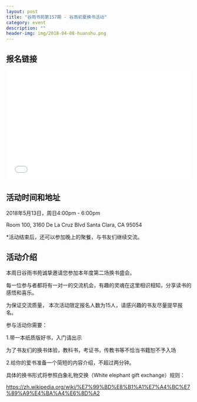 ```yaml
---
layout: post
title: "谷雨书苑第157期 - 谷雨初夏换书活动"
category: event
description: ""
header-img: img/2018-04-08-huanshu.png
---
```


## 报名链接
<div style="width:100%; text-align:left;" ><iframe src="//eventbrite.com/tickets-external?eid=45851005592&ref=etckt" frameborder="0" height="300" width="100%" vspace="0" hspace="0" marginheight="5" marginwidth="5" scrolling="auto" allowtransparency="true"></iframe></div>

## 活动时间和地址
2018年5月13日，周日4:00pm - 6:00pm

Room 100, 3160 De La Cruz Blvd Santa Clara, CA 95054

*活动结束后，还可以参加晚上的聚餐，与书友们继续交流。

## 活动介绍

本周日谷雨书苑诚挚邀请您参加本年度第二场换书盛会。

每一位参与者都将有一对一的交流机会，有趣的灵魂在这里相识相知，分享读书的感悟和喜乐。

为保证交流质量， 本次活动限定报名人数为15人，请感兴趣的书友尽量提早报名。



 

参与活动你需要：

1.带一本纸质版好书，入门请出示

为了书友们的换书体验，教科书，考证书，传教书等不恰当书籍恕不予入场

2.给你的爱书准备一个简短的内容介绍，不超过两分钟。

 

具体的换书形式将参照白象礼物交换（White elephant gift exchange）规则：

https://zh.wikipedia.org/wiki/%E7%99%BD%E8%B1%A1%E7%A4%BC%E7%89%A9%E4%BA%A4%E6%8D%A2
